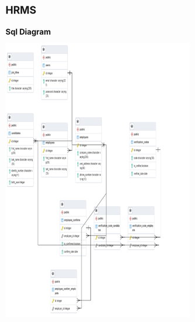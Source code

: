 # HRMS

## Sql Diagram
<img src="https://github.com/icimidemirag/JavaReactCamp/blob/main/hrms/database.png" height="750" />
